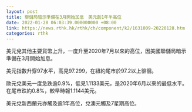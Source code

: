 ```yaml
---
layout: post
title: 聯儲局暗示準備在3月開始加息　美元創1年半高位
date: 2022-01-28 06:03:39.000000000 +08:00
link: https://news.rthk.hk/rthk/ch/component/k2/1631009-20220128.htm
categories: rthk
---
```


美元兌其他主要貨幣上升，一度升至2020年7月以來的高位，因美國聯儲局暗示準備在3月開始加息。

美元指數升穿97水平，高見97.299，在紐約尾市於97.2以上徘徊。

歐元兌美元一度急跌逾0.9%，低見1.1133美元，是2020年6月以來的最低水平。在尾市跌約0.8%，較早時報1.1144美元。

美元兌新西蘭元亦觸及逾1年高位，兌澳元觸及7星期高位。
